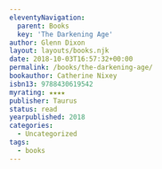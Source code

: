 ```yaml
---
eleventyNavigation:
  parent: Books
  key: 'The Darkening Age'
author: Glenn Dixon
layout: layouts/books.njk
date: 2018-10-03T16:57:32+00:00
permalink: /books/the-darkening-age/
bookauthor: Catherine Nixey
isbn13: 9788430619542
myrating: ★★★★
publisher: Taurus
status: read
yearpublished: 2018
categories:
  - Uncategorized
tags:
  - books
---
```

